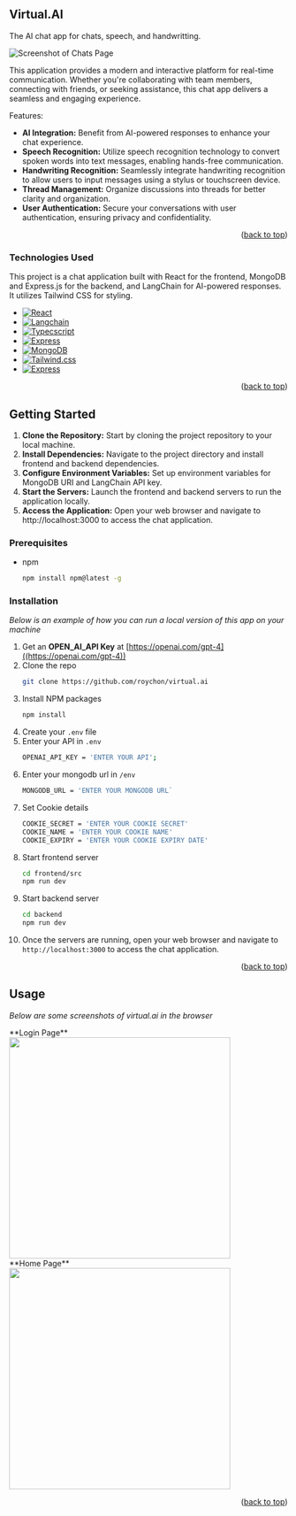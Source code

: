<!-- ABOUT THE PROJECT -->
## Virtual.AI
The AI chat app for chats, speech, and handwritting.

![Screenshot of Chats Page](https://github.com/roychon/virtual.ai/blob/main/frontend/src/public/sample_chat.png)

This application provides a modern and interactive platform for real-time communication. Whether you're collaborating with team members, connecting with friends, or seeking assistance, this chat app delivers a seamless and engaging experience.

Features:
* **AI Integration:** Benefit from AI-powered responses to enhance your chat experience.
* **Speech Recognition:** Utilize speech recognition technology to convert spoken words into text messages, enabling hands-free communication.
* **Handwriting Recognition:** Seamlessly integrate handwriting recognition to allow users to input messages using a stylus or touchscreen device.
* **Thread Management:** Organize discussions into threads for better clarity and organization.
* **User Authentication:** Secure your conversations with user authentication, ensuring privacy and confidentiality.

<p align="right">(<a href="#readme-top">back to top</a>)</p>



### Technologies Used

This project is a chat application built with React for the frontend, MongoDB and Express.js for the backend, and LangChain for AI-powered responses. It utilizes Tailwind CSS for styling.

* [![React][React.js]][React-url]
* [![Langchain][Langchain.com]][Langchain-url]
* [![Typecscript][Typescript.com]][Typescript-url]
* [![Express][Express.js]][Express-url]
* [![MongoDB][MongoDB.com]][MongoDB-url]
* [![Tailwind.css][Tailwind.com]][Tailwind-url]
* [![Express][Express.js]][Express-url]

<p align="right">(<a href="#readme-top">back to top</a>)</p>



<!-- GETTING STARTED -->
## Getting Started

1. **Clone the Repository:** Start by cloning the project repository to your local machine.
2. **Install Dependencies:** Navigate to the project directory and install frontend and backend dependencies.
3. **Configure Environment Variables:** Set up environment variables for MongoDB URI and LangChain API key.
4. **Start the Servers:** Launch the frontend and backend servers to run the application locally.
5. **Access the Application:** Open your web browser and navigate to http://localhost:3000 to access the chat application.

### Prerequisites

* npm
  ```sh
  npm install npm@latest -g
  ```

### Installation

_Below is an example of how you can run a local version of this app on your machine_

1. Get an **OPEN_AI_API Key** at [https://openai.com/gpt-4]((https://openai.com/gpt-4))
2. Clone the repo
   ```sh
   git clone https://github.com/roychon/virtual.ai
   ```
3. Install NPM packages
   ```sh
   npm install
   ```
4. Create your <code>.env</code> file
5. Enter your API in `.env`
   ```sh
   OPENAI_API_KEY = 'ENTER YOUR API';
   ```
6. Enter your mongodb url in `/env`
   ```sh
   MONGODB_URL = 'ENTER YOUR MONGODB URL`
   ```
7. Set Cookie details
   ```sh
   COOKIE_SECRET = 'ENTER YOUR COOKIE SECRET'
   COOKIE_NAME = 'ENTER YOUR COOKIE NAME'
   COOKIE_EXPIRY = 'ENTER YOUR COOKIE EXPIRY DATE'
   ```
8. Start frontend server
   ```sh
   cd frontend/src
   npm run dev
   ```
9. Start backend server
    ```sh
    cd backend
    npm run dev
    ```
10. Once the servers are running, open your web browser and navigate to <code>http://localhost:3000</code> to access the chat application.
    
<p align="right">(<a href="#readme-top">back to top</a>)</p>



<!-- USAGE EXAMPLES -->
## Usage

_Below are some screenshots of virtual.ai in the browser_
<div>
  **Login Page**<br>
  <img src="https://github.com/roychon/virtual.ai/blob/main/frontend/src/public/sample_login_page.png" width="400">
</div>

<div>
  **Home Page**<br>
  <img src="https://github.com/roychon/virtual.ai/blob/main/frontend/src/public/sample_home_page.png" width="400">
</div>

<p align="right">(<a href="#readme-top">back to top</a>)</p>



<!-- MARKDOWN LINKS & IMAGES -->
<!-- https://www.markdownguide.org/basic-syntax/#reference-style-links -->
[contributors-shield]: https://img.shields.io/github/contributors/othneildrew/Best-README-Template.svg?style=for-the-badge
[contributors-url]: https://github.com/othneildrew/Best-README-Template/graphs/contributors
[forks-shield]: https://img.shields.io/github/forks/othneildrew/Best-README-Template.svg?style=for-the-badge
[forks-url]: https://github.com/othneildrew/Best-README-Template/network/members
[stars-shield]: https://img.shields.io/github/stars/othneildrew/Best-README-Template.svg?style=for-the-badge
[stars-url]: https://github.com/othneildrew/Best-README-Template/stargazers
[issues-shield]: https://img.shields.io/github/issues/othneildrew/Best-README-Template.svg?style=for-the-badge
[issues-url]: https://github.com/othneildrew/Best-README-Template/issues
[license-shield]: https://img.shields.io/github/license/othneildrew/Best-README-Template.svg?style=for-the-badge
[license-url]: https://github.com/othneildrew/Best-README-Template/blob/master/LICENSE.txt
[linkedin-shield]: https://img.shields.io/badge/-LinkedIn-black.svg?style=for-the-badge&logo=linkedin&colorB=555
[linkedin-url]: https://linkedin.com/in/othneildrew
[product-screenshot]: images/screenshot.png
[React.js]: https://img.shields.io/badge/React-20232A?style=for-the-badge&logo=react&logoColor=61DAFB
[React-url]: https://reactjs.org/
[Typescript.com]: https://shields.io/badge/TypeScript-3178C6?logo=TypeScript&logoColor=FFF&
[Typescript-url]: https://www.typescriptlang.org/
[Express.js]: https://img.shields.io/badge/Express.js-404D59?style=for-the-badge
[Express-url]: https://expressjs.com/
[MongoDB.com]: 	https://img.shields.io/badge/MongoDB-4EA94B?style=for-the-badge&logo=mongodb&logoColor=white
[MongoDB-url]: https://www.mongodb.com/
[Tailwind.com]: https://img.shields.io/badge/Tailwind_CSS-38B2AC?style=for-the-badge&logo=tailwind-css&logoColor=white
[Tailwind-url]: https://tailwindcss.com/
[Langchain.com]: https://img.shields.io/badge/LangChain-4F0599?style=for-the-badge&logo=langchain
[Langchain-url]: https://www.langchain.com/


